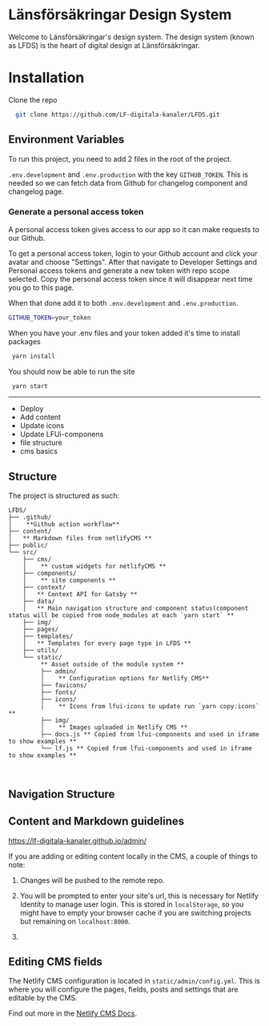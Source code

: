# Länsförsäkringar Design System

Welcome to Länsförsäkringar's design system. The design system (known as LFDS) is the heart of digital design at Länsförsäkringar.

# Installation

Clone the repo

```bash
  git clone https://github.com/LF-digitala-kanaler/LFDS.git
```

## Environment Variables

To run this project, you need to add 2 files in the root of the project. 

`.env.development` and `.env.production` with the key `GITHUB_TOKEN`. This is needed so we can fetch data from Github for changelog component and changelog page.  

### Generate a personal access token

A personal access token gives access to our app so it can make requests to our Github.

To get a personal access token, login to your Github account and click your avatar and choose "Settings". After that navigate to Developer Settings and Personal access tokens and generate a new token with repo scope selected. 
Copy the personal access token since it will disappear next time you go to this page.

When that done add it to both `.env.development` and `.env.production`.

```bash
GITHUB_TOKEN=your_token
```

When you have your .env files and your token added it's time to install packages

```bash
 yarn install
```

You should now be able to run the site

```bash
 yarn start
```

--------- 
* Deploy
* Add content 
* Update icons
* Update LFUi-componens
* file structure
* cms basics

## Structure

The project is structured as such:

```
LFDS/
├── .github/
│    **Github action workflow**
├── content/
│   ** Markdown files from netlifyCMS **
├── public/
└── src/
    ├── cms/ 
    │    ** custom widgets for netlifyCMS **
    ├── components/ 
    │    ** site components **
    ├── context/
    │   ** Context API for Gatsby **
    ├── data/
    │   ** Main navigation structure and component status(component status will be copied from node_modules at each `yarn start` **
    ├── img/
    ├── pages/
    ├── templates/
    │   ** Templates for every page type in LFDS **
    ├── utils/
    └── static/
         ** Asset outside of the module system **
         ├── admin/
         │    ** Configuration options for Netlify CMS**
         ├── favicons/
         ├── fonts/
         ├── icons/ 
         │    ** Icons from lfui-icons to update run `yarn copy:icons` **
         ├── img/
         │    ** Images uploaded in Netlify CMS **
         ├── docs.js ** Copied from lfui-components and used in iframe to show examples **
         └── lf.js ** Copied from lfui-components and used in iframe to show examples **

    

```

## Navigation Structure

## Content and Markdown guidelines

https://lf-digitala-kanaler.github.io/admin/

If you are adding or editing content locally in the CMS, a couple of things to note:

1.  Changes will be pushed to the remote repo.

2.  You will be prompted to enter your site's url, this is necessary for Netlify Identity to manage user login. This is stored in `localStorage`, so you might have to empty your browser cache if you are switching projects but remaining on `localhost:8000`.
3.  





## Editing CMS fields

The Netlify CMS configuration is located in `static/admin/config.yml`. This is where you will configure the pages, fields, posts and settings that are editable by the CMS.

Find out more in the [Netlify CMS Docs](https://www.netlifycms.org/docs/#configuration).
